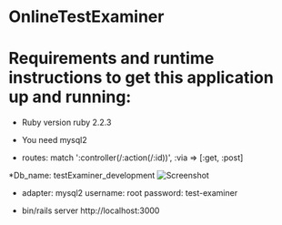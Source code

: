 
# OnlineTestExaminer

# Requirements and runtime instructions to get this application up and running:

* Ruby version
ruby 2.2.3

* You need mysql2

* routes: match ':controller(/:action(/:id))', :via => [:get, :post]


*Db_name: testExaminer_development
![Screenshot](screenshot.png)

* adapter: mysql2
username: root
password: test-examiner

* bin/rails server
http://localhost:3000
